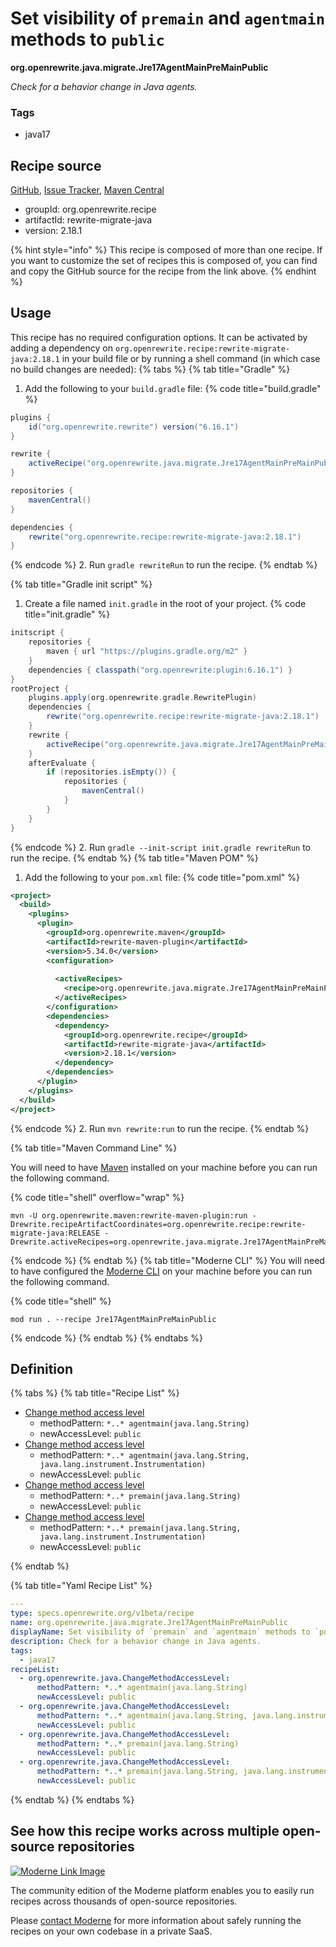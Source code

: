 # Set visibility of `premain` and `agentmain` methods to `public`

**org.openrewrite.java.migrate.Jre17AgentMainPreMainPublic**

_Check for a behavior change in Java agents._

### Tags

* java17

## Recipe source

[GitHub](https://github.com/openrewrite/rewrite-migrate-java/blob/main/src/main/resources/META-INF/rewrite/java-version-17.yml), [Issue Tracker](https://github.com/openrewrite/rewrite-migrate-java/issues), [Maven Central](https://central.sonatype.com/artifact/org.openrewrite.recipe/rewrite-migrate-java/2.18.1/jar)

* groupId: org.openrewrite.recipe
* artifactId: rewrite-migrate-java
* version: 2.18.1

{% hint style="info" %}
This recipe is composed of more than one recipe. If you want to customize the set of recipes this is composed of, you can find and copy the GitHub source for the recipe from the link above.
{% endhint %}

## Usage

This recipe has no required configuration options. It can be activated by adding a dependency on `org.openrewrite.recipe:rewrite-migrate-java:2.18.1` in your build file or by running a shell command (in which case no build changes are needed): 
{% tabs %}
{% tab title="Gradle" %}
1. Add the following to your `build.gradle` file:
{% code title="build.gradle" %}
```groovy
plugins {
    id("org.openrewrite.rewrite") version("6.16.1")
}

rewrite {
    activeRecipe("org.openrewrite.java.migrate.Jre17AgentMainPreMainPublic")
}

repositories {
    mavenCentral()
}

dependencies {
    rewrite("org.openrewrite.recipe:rewrite-migrate-java:2.18.1")
}
```
{% endcode %}
2. Run `gradle rewriteRun` to run the recipe.
{% endtab %}

{% tab title="Gradle init script" %}
1. Create a file named `init.gradle` in the root of your project.
{% code title="init.gradle" %}
```groovy
initscript {
    repositories {
        maven { url "https://plugins.gradle.org/m2" }
    }
    dependencies { classpath("org.openrewrite:plugin:6.16.1") }
}
rootProject {
    plugins.apply(org.openrewrite.gradle.RewritePlugin)
    dependencies {
        rewrite("org.openrewrite.recipe:rewrite-migrate-java:2.18.1")
    }
    rewrite {
        activeRecipe("org.openrewrite.java.migrate.Jre17AgentMainPreMainPublic")
    }
    afterEvaluate {
        if (repositories.isEmpty()) {
            repositories {
                mavenCentral()
            }
        }
    }
}
```
{% endcode %}
2. Run `gradle --init-script init.gradle rewriteRun` to run the recipe.
{% endtab %}
{% tab title="Maven POM" %}
1. Add the following to your `pom.xml` file:
{% code title="pom.xml" %}
```xml
<project>
  <build>
    <plugins>
      <plugin>
        <groupId>org.openrewrite.maven</groupId>
        <artifactId>rewrite-maven-plugin</artifactId>
        <version>5.34.0</version>
        <configuration>
          
          <activeRecipes>
            <recipe>org.openrewrite.java.migrate.Jre17AgentMainPreMainPublic</recipe>
          </activeRecipes>
        </configuration>
        <dependencies>
          <dependency>
            <groupId>org.openrewrite.recipe</groupId>
            <artifactId>rewrite-migrate-java</artifactId>
            <version>2.18.1</version>
          </dependency>
        </dependencies>
      </plugin>
    </plugins>
  </build>
</project>
```
{% endcode %}
2. Run `mvn rewrite:run` to run the recipe.
{% endtab %}

{% tab title="Maven Command Line" %}

You will need to have [Maven](https://maven.apache.org/download.cgi) installed on your machine before you can run the following command.

{% code title="shell" overflow="wrap" %}
```shell
mvn -U org.openrewrite.maven:rewrite-maven-plugin:run -Drewrite.recipeArtifactCoordinates=org.openrewrite.recipe:rewrite-migrate-java:RELEASE -Drewrite.activeRecipes=org.openrewrite.java.migrate.Jre17AgentMainPreMainPublic 
```
{% endcode %}
{% endtab %}
{% tab title="Moderne CLI" %}
You will need to have configured the [Moderne CLI](https://docs.moderne.io/moderne-cli/cli-intro) on your machine before you can run the following command.

{% code title="shell" %}
```shell
mod run . --recipe Jre17AgentMainPreMainPublic
```
{% endcode %}
{% endtab %}
{% endtabs %}

## Definition

{% tabs %}
{% tab title="Recipe List" %}
* [Change method access level](../../java/changemethodaccesslevel.md)
  * methodPattern: `*..* agentmain(java.lang.String)`
  * newAccessLevel: `public`
* [Change method access level](../../java/changemethodaccesslevel.md)
  * methodPattern: `*..* agentmain(java.lang.String, java.lang.instrument.Instrumentation)`
  * newAccessLevel: `public`
* [Change method access level](../../java/changemethodaccesslevel.md)
  * methodPattern: `*..* premain(java.lang.String)`
  * newAccessLevel: `public`
* [Change method access level](../../java/changemethodaccesslevel.md)
  * methodPattern: `*..* premain(java.lang.String, java.lang.instrument.Instrumentation)`
  * newAccessLevel: `public`

{% endtab %}

{% tab title="Yaml Recipe List" %}
```yaml
---
type: specs.openrewrite.org/v1beta/recipe
name: org.openrewrite.java.migrate.Jre17AgentMainPreMainPublic
displayName: Set visibility of `premain` and `agentmain` methods to `public`
description: Check for a behavior change in Java agents.
tags:
  - java17
recipeList:
  - org.openrewrite.java.ChangeMethodAccessLevel:
      methodPattern: *..* agentmain(java.lang.String)
      newAccessLevel: public
  - org.openrewrite.java.ChangeMethodAccessLevel:
      methodPattern: *..* agentmain(java.lang.String, java.lang.instrument.Instrumentation)
      newAccessLevel: public
  - org.openrewrite.java.ChangeMethodAccessLevel:
      methodPattern: *..* premain(java.lang.String)
      newAccessLevel: public
  - org.openrewrite.java.ChangeMethodAccessLevel:
      methodPattern: *..* premain(java.lang.String, java.lang.instrument.Instrumentation)
      newAccessLevel: public

```
{% endtab %}
{% endtabs %}

## See how this recipe works across multiple open-source repositories

[![Moderne Link Image](/.gitbook/assets/ModerneRecipeButton.png)](https://app.moderne.io/recipes/org.openrewrite.java.migrate.Jre17AgentMainPreMainPublic)

The community edition of the Moderne platform enables you to easily run recipes across thousands of open-source repositories.

Please [contact Moderne](https://moderne.io/product) for more information about safely running the recipes on your own codebase in a private SaaS.
